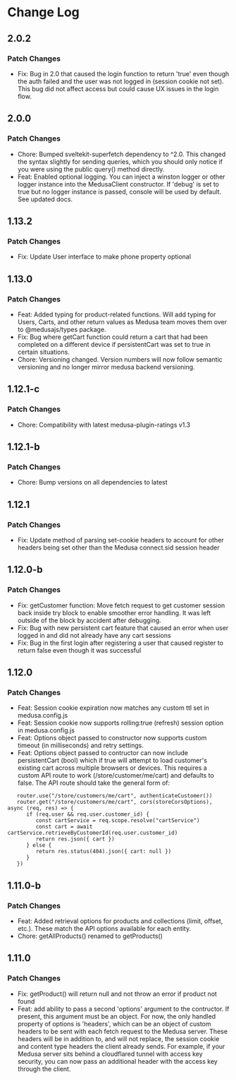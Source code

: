 # Change Log

## 2.0.2

### Patch Changes

- Fix: Bug in 2.0 that caused the login function to return 'true' even though the auth failed and the user was not logged in (session cookie not set).  This bug did not affect access but could cause UX issues in the login flow.

## 2.0.0

### Patch Changes

- Chore: Bumped sveltekit-superfetch dependency to ^2.0.  This changed the syntax slightly for sending queries, which you should only notice if you were using the public query() method directly.
- Feat: Enabled optional logging.  You can inject a winston logger or other logger instance into the MedusaClient constructor.  If 'debug' is set to true but no logger instance is passed, console will be used by default.  See updated docs.

## 1.13.2

### Patch Changes

- Fix: Update User interface to make phone property optional

## 1.13.0

### Patch Changes

- Feat: Added typing for product-related functions.  Will add typing for Users, Carts, and other return values as Medusa team moves them over to @medusajs/types package.
- Fix: Bug where getCart function could return a cart that had been completed on a different device if persistentCart was set to true in certain situations.
- Chore: Versioning changed.  Version numbers will now follow semantic versioning and no longer mirror medusa backend versioning.

## 1.12.1-c

### Patch Changes

- Chore: Compatibility with latest medusa-plugin-ratings v1.3

## 1.12.1-b

### Patch Changes

- Chore: Bump versions on all dependencies to latest

## 1.12.1

### Patch Changes

- Fix: Update method of parsing set-cookie headers to account for other headers being set other than the Medusa connect.sid session header

## 1.12.0-b

### Patch Changes

- Fix: getCustomer function: Move fetch request to get customer session back inside try block to enable smoother error handling.  It was left outside of the block by accident after debugging.
- Fix: Bug with new persistent cart feature that caused an error when user logged in and did not already have any cart sessions
- Fix: Bug in the first login after registering a user that caused register to return false even though it was successful

## 1.12.0

### Patch Changes

- Feat: Session cookie expiration now matches any custom ttl set in medusa.config.js
- Feat: Session cookie now supports rolling:true (refresh) session option in medusa.config.js
- Feat: Options object passed to constructor now supports custom timeout (in milliseconds) and retry settings.
- Feat: Options object passed to contructor can now include persistentCart (bool) which if true will attempt to load customer's existing cart across multiple browsers or devices.  This requires a custom API route to work (/store/customer/me/cart) and defaults to false.  The API route should take the general form of:
```
   router.use("/store/customers/me/cart", authenticateCustomer())
   router.get("/store/customers/me/cart", cors(storeCorsOptions), async (req, res) => {
      if (req.user && req.user.customer_id) {
         const cartService = req.scope.resolve("cartService")
         const cart = await cartService.retrieveByCustomerId(req.user.customer_id)
         return res.json({ cart })
      } else {
         return res.status(404).json({ cart: null })
      }
   })
```

## 1.11.0-b

### Patch Changes

- Feat: Added retrieval options for products and collections (limit, offset, etc.).  These match the API options available for each entity.
- Chore: getAllProducts() renamed to getProducts()

## 1.11.0

### Patch Changes

- Fix: getProduct() will return null and not throw an error if product not found
- Feat: add ability to pass a second 'options' argument to the contructor.  If present, this argument must be an object.  For now, the only handled property of options is 'headers', which can be an object of custom headers to be sent with each fetch request to the Medusa server.  These headers will be in addition to, and will not replace, the session cookie and content type headers the client already sends.  For example, if your Medusa server sits behind a cloudflared tunnel with access key security, you can now pass an additional header with the access key through the client.